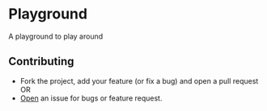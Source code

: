 # Playground

A playground to play around


## Contributing

- Fork the project, add your feature (or fix a bug) and open a pull request OR
- [Open](https://github.com/bernardodestefano/playground/issues/new) an issue for bugs or feature request.
